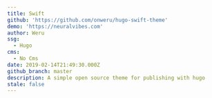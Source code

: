 ```yaml
---
title: Swift
github: 'https://github.com/onweru/hugo-swift-theme'
demo: 'https://neuralvibes.com'
author: Weru
ssg:
  - Hugo
cms:
  - No Cms
date: 2019-02-14T21:49:30.000Z
github_branch: master
description: A simple open source theme for publishing with hugo
stale: false
---
```

